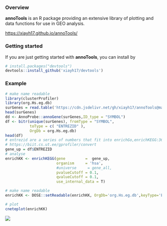 ### Overview

**annoTools** is an R package providing an extensive library of plotting and data functions for use in GEO analysis.

<https://xiayh17.github.io/annoTools/>

### Getting started

If you are just getting started with **annoTools**, you can install by

``` r
# install.packages("devtools")
devtools::install_github('xiayh17/devtools')
```

### Example

``` r
# make name readable
library(clusterProfiler)
library(org.Hs.eg.db)
surGenes = read.table('https://cdn.jsdelivr.net/gh/xiayh17/annoTools@main/dev/genelist.txt')[,1]#change dataframe to vector
head(surGenes)
dd <- AnnoProbe::annoGene(surGenes,ID_type = "SYMBOL")
df <- bitr(unique(surGenes), fromType = "SYMBOL",
           toType = c( "ENTREZID" ),
           OrgDb = org.Hs.eg.db)
head(df)
# entrezid are a series of numbers that fit into enrichGo,enrichKEGG:367
# https://biit.cs.ut.ee/gprofiler/convert
gene_up = df$ENTREZID
# analyse
enrichKK <- enrichKEGG(gene         =  gene_up,
                       organism     = 'hsa',
                       #universe     = gene_all,
                       pvalueCutoff = 0.1,
                       qvalueCutoff = 0.1,
                       use_internal_data = T)

# make name readable
enrichKK <- DOSE::setReadable(enrichKK, OrgDb='org.Hs.eg.db',keyType='ENTREZID')

# plot
cneteplot(enrichKK)
```

<img src="https://cdn.jsdelivr.net/gh/xiayh17/annoTools@main/dev/example.svg"/>
